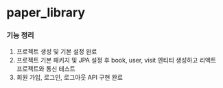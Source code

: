 # paper_library

### 기능 정리
1. 프로젝트 생성 및 기본 설정 완료
2. 프로젝트 기본 패키지 및 JPA 설정 후 book, user, visit 엔티티 생성하고 리액트 프로젝트와 통신 테스트
3. 회원 가입, 로그인, 로그아웃 API 구현 완료